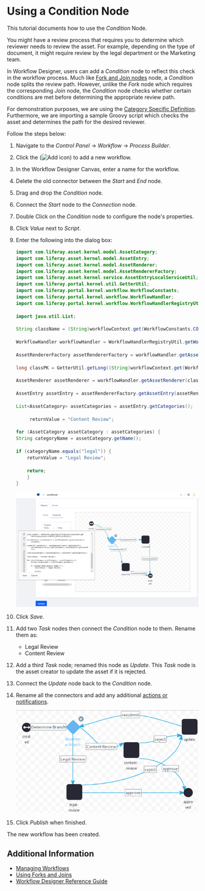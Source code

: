 # Using a Condition Node

This tutorial documents how to use the _Condition_ Node.

You might have a review process that requires you to determine which reviewer needs to review the asset. For example, depending on the type of document, it might require review by the legal department or the Marketing team.

In Workflow Designer, users can add a _Condition_ node to reflect this check in the workflow process. Much like [Fork and Join nodes](./using-forks-and-joins.md) node, a _Condition_ node splits the review path. However, unlike the _Fork_ node which requires the corresponding _Join_ node, the _Condition_ node checks whether certain conditions are met before determining the appropriate review path.

For demonstration purposes, we are using the [Category Specific Definition](../workflow-designer-overview/workflow-processes/category-specific-definition.xml). Furthermore, we are importing a sample Groovy script which checks the asset and determines the path for the desired reviewer.

Follow the steps below:

1. Navigate to the _Control Panel_ &rarr; _Workflow_ &rarr; _Process Builder_.
1. Click the (![Add icon](../../../../images/icon-add.png)) to add a new workflow.
1. In the Workflow Designer Canvas, enter a name for the workflow.
1. Delete the old connector between the _Start_ and _End_ node.
1. Drag and drop the _Condition_ node.
1. Connect the _Start_ node to the _Connection_ node.
1. Double Click on the _Condition_ node to configure the node's properties.
1. Click _Value_ next to _Script_.
1. Enter the following into the dialog box:

    ```java
    import com.liferay.asset.kernel.model.AssetCategory;
    import com.liferay.asset.kernel.model.AssetEntry;
    import com.liferay.asset.kernel.model.AssetRenderer;
    import com.liferay.asset.kernel.model.AssetRendererFactory;
    import com.liferay.asset.kernel.service.AssetEntryLocalServiceUtil;
    import com.liferay.portal.kernel.util.GetterUtil;
    import com.liferay.portal.kernel.workflow.WorkflowConstants;
    import com.liferay.portal.kernel.workflow.WorkflowHandler;
    import com.liferay.portal.kernel.workflow.WorkflowHandlerRegistryUtil;

    import java.util.List;

    String className = (String)workflowContext.get(WorkflowConstants.CONTEXT_ENTRY_CLASS_NAME);

    WorkflowHandler workflowHandler = WorkflowHandlerRegistryUtil.getWorkflowHandler(className);

    AssetRendererFactory assetRendererFactory = workflowHandler.getAssetRendererFactory();

    long classPK = GetterUtil.getLong((String)workflowContext.get(WorkflowConstants.CONTEXT_ENTRY_CLASS_PK));

    AssetRenderer assetRenderer = workflowHandler.getAssetRenderer(classPK);

    AssetEntry assetEntry = assetRendererFactory.getAssetEntry(assetRendererFactory.getClassName(), assetRenderer.getClassPK());

    List<AssetCategory> assetCategories = assetEntry.getCategories();

         returnValue = "Content Review";

    for (AssetCategory assetCategory : assetCategories) {
    String categoryName = assetCategory.getName();

    if (categoryName.equals("legal")) {
        returnValue = "Legal Review";

        return;
        }
    }

    ```

    ![Add the Groovy Script which determines the review path.](./using-the-condition-node/images/01.png)

1. Click _Save_.
1. Add two _Task_ nodes then connect the _Condition_ node to them. Rename them as:

    * Legal Review
    * Content Review

1. Add a third _Task_ node; renamed this node as _Update_. This _Task_ node is the asset creator to update the asset if it is rejected.
1. Connect the _Update_ node back to the _Condition_ node.
1. Rename all the connectors and add any additional [actions or notifications](./configuring-workflow-actions-and-notifications.md).

    ![The Category Specific Approval definition starts with a Condition node.](./using-the-condition-node/images/02.png)

1. Click _Publish_ when finished.

The new workflow has been created.

## Additional Information

* [Managing Workflows](../managing-workflows.md)
* [Using Forks and Joins](./using-forks-and-joins.md)
* [Workflow Designer Reference Guide](./workflow-designer-reference-guide.md)
